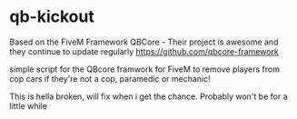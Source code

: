 # qb-kickout

Based on the FiveM Framework QBCore - Their project is awesome and they continue to update regularly https://github.com/qbcore-framework

simple script for the QBcore framwork for FiveM to remove players from cop cars if they're not a cop, paramedic or mechanic!

This is hella broken, will fix when i get the chance. Probably won't be for a little while
